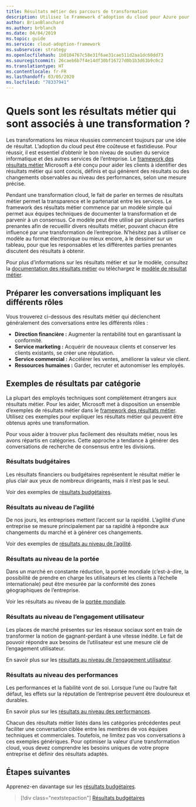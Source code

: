 ```yaml
---
title: Résultats métier des parcours de transformation
description: Utilisez le Framework d’adoption du cloud pour Azure pour comprendre les résultats métier associés aux transformations du cloud.
author: BrianBlanchard
ms.author: brblanch
ms.date: 04/04/2019
ms.topic: guide
ms.service: cloud-adoption-framework
ms.subservice: strategy
ms.openlocfilehash: 1b0104767c58e31f6ae31cae511d2aa1dc60dd73
ms.sourcegitcommit: 26caeb6b7f4e14df30bf16727d0b1b3d63b9c0c2
ms.translationtype: HT
ms.contentlocale: fr-FR
ms.lasthandoff: 03/05/2020
ms.locfileid: "78337941"
---
```

<!-- markdownlint-disable MD026 -->

# <a name="what-business-outcomes-are-associated-with-transformation-journeys"></a>Quels sont les résultats métier qui sont associés à une transformation ?

Les transformations les mieux réussies commencent toujours par une idée de résultat. L’adoption du cloud peut être coûteuse et fastidieuse. Pour réussir, il est essentiel d’obtenir le bon niveau de soutien du service informatique et des autres services de l’entreprise. Le [framework des résultats métier](../index.md) Microsoft a été conçu pour aider les clients à identifier des résultats métier qui sont concis, définis et qui génèrent des résultats ou des changements observables au niveau des performances, selon une mesure précise.

Pendant une transformation cloud, le fait de parler en termes de résultats métier permet la transparence et le partenariat entre les services. Le framework des résultats métier commence par un modèle simple qui permet aux équipes techniques de documenter la transformation et de parvenir à un consensus. Ce modèle peut être utilisé par plusieurs parties prenantes afin de recueillir divers résultats métier, pouvant chacun être influencé par une transformation de l’entreprise. N’hésitez pas à utiliser ce modèle au format électronique ou mieux encore, à le dessiner sur un tableau, pour que les responsables et les différentes parties prenantes discutent des résultats à obtenir.

Pour plus d’informations sur les résultats métier et sur le modèle, consultez la [documentation des résultats métier](./business-outcome-template.md) ou téléchargez le [modèle de résultat métier](https://archcenter.blob.core.windows.net/cdn/business-outcome-template.xlsx).

## <a name="prepare-for-conversations-with-different-personas"></a>Préparer les conversations impliquant les différents rôles

Vous trouverez ci-dessous des résultats métier qui déclenchent généralement des conversations entre les différents rôles :

- **Direction financière :** Augmenter la rentabilité tout en garantissant la conformité.
- **Service marketing :** Acquérir de nouveaux clients et conserver les clients existants, se créer une réputation.
- **Service commercial :** Accélérer les ventes, améliorer la valeur vie client.
- **Ressources humaines :** Garder, recruter et autonomiser les employés.

## <a name="sample-outcomes-by-category"></a>Exemples de résultats par catégorie

La plupart des employés techniques sont complètement étrangers aux résultats métier. Pour les aider, Microsoft met à disposition un ensemble d’exemples de résultats métier dans le [framework des résultats métier](../index.md). Utilisez ces exemples pour expliquer les résultats métier qui peuvent être obtenus après une transformation.

Pour vous aider à trouver plus facilement des résultats métier, nous les avons répartis en catégories. Cette approche a tendance à générer des conversations de recherche de consensus entre les divisions.

### <a name="fiscal-outcomes"></a>Résultats budgétaires

Les résultats financiers ou budgétaires représentent le résultat métier le plus clair aux yeux de nombreux dirigeants, mais il n’est pas le seul.

Voir des exemples de [résultats budgétaires](./fiscal-outcomes.md).

### <a name="agility-outcomes"></a>Résultats au niveau de l’agilité

De nos jours, les entreprises mettent l’accent sur la rapidité. L’agilité d’une entreprise se mesure principalement par sa rapidité à répondre aux changements du marché et à générer ces changements.

Voir des exemples de [résultats au niveau de l’agilité](./agility-outcomes.md).

### <a name="reach-outcomes"></a>Résultats au niveau de la portée

Dans un marché en constante réduction, la portée mondiale (c’est-à-dire, la possibilité de prendre en charge les utilisateurs et les clients à l’échelle internationale) peut être mesurée par la conformité des zones géographiques de l’entreprise.

Voir les résultats au niveau de la [portée mondiale](./reach-outcomes.md).

### <a name="customer-engagement-outcomes"></a>Résultats au niveau de l’engagement utilisateur

Les places de marché présentes sur les réseaux sociaux sont en train de transformer la notion de gagnant-perdant à une vitesse inédite. Le fait de pouvoir répondre aux besoins de l’utilisateur est une mesure clé de l’engagement utilisateur.

En savoir plus sur les [résultats au niveau de l’engagement utilisateur](./engagement-outcomes.md).

### <a name="performance-outcomes"></a>Résultats au niveau des performances

Les performances et la fiabilité vont de soi. Lorsque l’une ou l’autre fait défaut, les effets sur la réputation de l’entreprise peuvent être douloureux et durables.

En savoir plus sur les [résultats au niveau des performances](./performance-outcomes.md).

Chacun des résultats métier listés dans les catégories précédentes peut faciliter une conversation ciblée entre les membres de vos équipes techniques et commerciales. Toutefois, ne limitez pas vos conversations à ces exemples génériques. Pour optimiser la valeur d’une transformation cloud, vous devez comprendre les besoins uniques de votre propre entreprise et définir des résultats adaptés.

## <a name="next-steps"></a>Étapes suivantes

Apprenez-en davantage sur les [résultats budgétaires](./fiscal-outcomes.md).

> [!div class="nextstepaction"]
> [Résultats budgétaires](./fiscal-outcomes.md)
